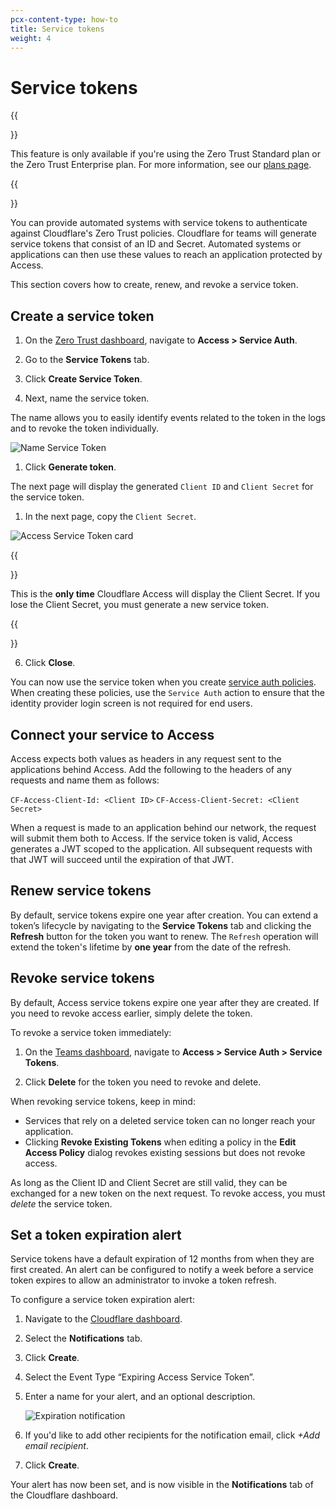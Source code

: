 ```yaml
---
pcx-content-type: how-to
title: Service tokens
weight: 4
---
```


# Service tokens

{{<Aside>}}

This feature is only available if you're using the Zero Trust Standard plan or the Zero Trust Enterprise plan. For more information, see our [plans page](https://www.cloudflare.com/teams-pricing/).

{{</Aside>}}

You can provide automated systems with service tokens to authenticate against Cloudflare's Zero Trust policies. Cloudflare for teams will generate service tokens that consist of an ID and Secret. Automated systems or applications can then use these values to reach an application protected by Access.

This section covers how to create, renew, and revoke a service token.

## Create a service token

1.  On the [Zero Trust dashboard](https://dash.teams.cloudflare.com), navigate to **Access > Service Auth**.

2.  Go to the **Service Tokens** tab.

3.  Click **Create Service Token**.

4.  Next, name the service token.

The name allows you to easily identify events related to the token in the logs and to revoke the token individually.

![Name Service Token](/cloudflare-one/static/documentation/identity/users/service-token-name.png)

1.  Click **Generate token**.

The next page will display the generated `Client ID` and `Client Secret` for the service token.

1.  In the next page, copy the `Client Secret`.

![Access Service Token card](/cloudflare-one/static/documentation/identity/users/detail-service-token.png)

{{<Aside type="warning' header='Important">}}

This is the **only time** Cloudflare Access will display the Client Secret. If you lose the Client Secret, you must generate a new service token.

{{</Aside>}}

6.  Click **Close**.

You can now use the service token when you create [service auth policies](/cloudflare-one/policies/zero-trust/). When creating these policies, use the `Service Auth` action to ensure that the identity provider login screen is not required for end users.

## Connect your service to Access

Access expects both values as headers in any request sent to the applications behind Access. Add the following to the headers of any requests and name them as follows:

`CF-Access-Client-Id: <Client ID>`
`CF-Access-Client-Secret: <Client Secret>`

When a request is made to an application behind our network, the request will submit them both to Access. If the service token is valid, Access generates a JWT scoped to the application. All subsequent requests with that JWT will succeed until the expiration of that JWT.

## Renew service tokens

By default, service tokens expire one year after creation. You can extend a token’s lifecycle by navigating to the **Service Tokens** tab and clicking the **Refresh** button for the token you want to renew.
The `Refresh` operation will extend the token's lifetime by **one year** from the date of the refresh.

## Revoke service tokens

By default, Access service tokens expire one year after they are created. If you need to revoke access earlier, simply delete the token.

To revoke a service token immediately:

1.  On the [Teams dashboard](https://dash.teams.cloudflare.com), navigate to **Access > Service Auth > Service Tokens**.

2.  Click **Delete** for the token you need to revoke and delete.

When revoking service tokens, keep in mind:

*   Services that rely on a deleted service token can no longer reach your application.
*   Clicking **Revoke Existing Tokens** when editing a policy in the **Edit Access Policy** dialog revokes existing sessions but does not revoke access.

As long as the Client ID and Client Secret are still valid, they can be exchanged for a new token on the next request. To revoke access, you must *delete* the service token.

## Set a token expiration alert

Service tokens have a default expiration of 12 months from when they are first created. An alert can be configured to notify a week before a service token expires to allow an administrator to invoke a token refresh.

To configure a service token expiration alert:

1.  Navigate to the [Cloudflare dashboard](https://dash.cloudflare.com).

2.  Select the **Notifications** tab.

3.  Click **Create**.

4.  Select the Event Type “Expiring Access Service Token”.

5.  Enter a name for your alert, and an optional description.

    ![Expiration notification](/cloudflare-one/static/documentation/identity/users/notification-token.png)

6.  If you'd like to add other recipients for the notification email, click *+Add email recipient*.

7.  Click **Create**.

Your alert has now been set, and is now visible in the **Notifications** tab of the Cloudflare dashboard.
